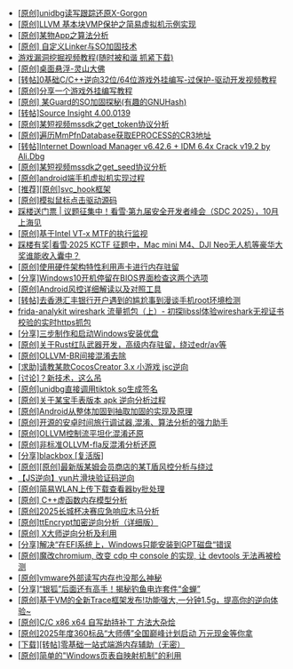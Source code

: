 + [[原创]unidbg读写跟踪还原X-Gorgon](https://bbs.kanxue.com/thread-285586.htm)
+ [[原创]LLVM 基本块VMP保护之简易虚拟机示例实现](https://bbs.kanxue.com/thread-287259.htm)
+ [[原创]某物App之算法分析](https://bbs.kanxue.com/thread-287289.htm)
+ [[原创] 自定义Linker与SO加固技术](https://bbs.kanxue.com/thread-287254.htm)
+ [游戏漏洞挖掘视频教程(随时被和谐 抓紧下载)](https://bbs.kanxue.com/thread-287142.htm)
+ [[原创]桌面悬浮-灵山大佛](https://bbs.kanxue.com/thread-287083.htm)
+ [[转帖]0基础C/C++逆向32位/64位游戏外挂编写-过保护-驱动开发视频教程](https://bbs.kanxue.com/thread-286955.htm)
+ [[原创]分享一个游戏外挂编写教程](https://bbs.kanxue.com/thread-286912.htm)
+ [[原创] 某Guard的SO加固探秘(有趣的GNUHash)](https://bbs.kanxue.com/thread-287303.htm)
+ [[转帖]Source Insight 4.00.0139](https://bbs.kanxue.com/thread-282312.htm)
+ [[原创]某短视频mssdk之get_token协议分析](https://bbs.kanxue.com/thread-287008.htm)
+ [[原创]遍历MmPfnDatabase获取EPROCESS的CR3地址](https://bbs.kanxue.com/thread-286598.htm)
+ [[转帖]Internet Download Manager v6.42.6 + IDM 6.4x Crack v19.2 by Ali.Dbg](https://bbs.kanxue.com/thread-281044.htm)
+ [[原创]某短视频mssdk之get_seed协议分析](https://bbs.kanxue.com/thread-287288.htm)
+ [[原创]android端手机虚拟机实现过程](https://bbs.kanxue.com/thread-286534.htm)
+ [[推荐][原创]svc_hook框架](https://bbs.kanxue.com/thread-284713.htm)
+ [[原创]模拟鼠标点击驱动源码](https://bbs.kanxue.com/thread-286960.htm)
+ [踩楼送门票 | 议题征集中！看雪·第九届安全开发者峰会（SDC 2025），10月上海见](https://bbs.kanxue.com/thread-285672.htm)
+ [[原创]基于Intel VT-x MTF的执行监视](https://bbs.kanxue.com/thread-287146.htm)
+ [踩楼有奖|看雪·2025 KCTF 征题中，Mac mini M4、DJI Neo无人机等豪华大奖谁能收入囊中？](https://bbs.kanxue.com/thread-286311.htm)
+ [[原创]使用硬件架构特性利用声卡进行内存驻留](https://bbs.kanxue.com/thread-286422.htm)
+ [[分享]Windows10开机停留在BIOS界面检查这两个选项](https://bbs.kanxue.com/thread-287304.htm)
+ [[原创]Android风控详细解读以及对照工具](https://bbs.kanxue.com/thread-286120.htm)
+ [[转帖]去香港汇丰银行开户遇到的尴尬事到漫谈手机root环境检测](https://bbs.kanxue.com/thread-285754.htm)
+ [frida-analykit   wireshark 流量抓包（上）- 初探libssl体验wireshark无视证书校验的实时https抓包](https://bbs.kanxue.com/thread-286510.htm)
+ [[分享]三步制作和启动Windows安装优盘](https://bbs.kanxue.com/thread-287305.htm)
+ [[原创]关于Rust红队武器开发，高级内存驻留，绕过edr/av等](https://bbs.kanxue.com/thread-286302.htm)
+ [[原创]OLLVM-BR间接混淆去除](https://bbs.kanxue.com/thread-287262.htm)
+ [[求助]请教某款CocosCreator 3.x 小游戏 jsc逆向](https://bbs.kanxue.com/thread-287026.htm)
+ [[讨论]？新技术，这么吊](https://bbs.kanxue.com/thread-287291.htm)
+ [[原创]unidbg直接调用tiktok so生成签名](https://bbs.kanxue.com/thread-285623.htm)
+ [[原创]关于某宝手表版本 apk 逆向分析过程](https://bbs.kanxue.com/thread-287025.htm)
+ [[原创]Android从整体加固到抽取加固的实现及原理](https://bbs.kanxue.com/thread-286929.htm)
+ [[原创]开源的安卓时间旅行调试器,混淆、算法分析的强力助手](https://bbs.kanxue.com/thread-286457.htm)
+ [[原创]OLLVM控制流平坦化混淆还原](https://bbs.kanxue.com/thread-286151.htm)
+ [[原创]非标准OLLVM-fla反混淆分析还原](https://bbs.kanxue.com/thread-286549.htm)
+ [[分享]blackbox [复活版]](https://bbs.kanxue.com/thread-286308.htm)
+ [[原创][原创]最新版某姆会员商店的某T盾风控分析与绕过](https://bbs.kanxue.com/thread-286243.htm)
+ [【JS逆向】yun片滑块验证码逆向](https://bbs.kanxue.com/thread-286252.htm)
+ [[原创]简易WLAN上传下载查看器by批处理](https://bbs.kanxue.com/thread-287036.htm)
+ [[原创] C++虚函数内存模型分析](https://bbs.kanxue.com/thread-287119.htm)
+ [[原创]2025长城杯决赛应急响应木马分析](https://bbs.kanxue.com/thread-286763.htm)
+ [[原创]ttEncrypt加密逆向分析（详细版）](https://bbs.kanxue.com/thread-286273.htm)
+ [[原创] X大师逆向分析及利用](https://bbs.kanxue.com/thread-287306.htm)
+ [[分享]解决“在EFI系统上，Windows只能安装到GPT磁盘“错误](https://bbs.kanxue.com/thread-287299.htm)
+ [[原创]魔改chromium, 改变 cdp 中 console 的实现, 让 devtools 无法再被检测](https://bbs.kanxue.com/thread-287148.htm)
+ [[原创]vmware外部读写内存也没那么神秘](https://bbs.kanxue.com/thread-284956.htm)
+ [[分享]“银狐”后面还有高手！揭秘钓鱼电诈套件“金蝉”](https://bbs.kanxue.com/thread-287309.htm)
+ [[原创]基于VM的全新Trace框架发布!功能强大,一分钟1.5g，提高你的逆向体验~](https://bbs.kanxue.com/thread-285471.htm)
+ [[原创]C/C   x86 x64 自写劫持补丁 方法大杂烩](https://bbs.kanxue.com/thread-282745.htm)
+ [[原创]2025年度360标品“大师傅”全国巅峰计划启动 万元现金等你拿](https://bbs.kanxue.com/thread-287310.htm)
+ [[下载][转帖]零基础一站式端游内存辅助（无密）](https://bbs.kanxue.com/thread-287049.htm)
+ [[原创]简单的"Windows页表自映射机制"的利用](https://bbs.kanxue.com/thread-285332.htm)
